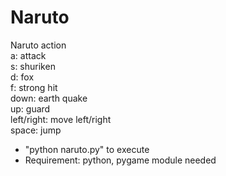 # Naruto
Naruto action  
a: attack  
s: shuriken  
d: fox  
f: strong hit  
down: earth quake  
up: guard  
left/right: move left/right  
space: jump  
  
* "python naruto.py" to execute  
* Requirement: python, pygame module needed  
